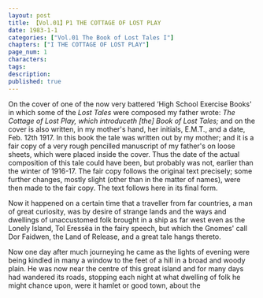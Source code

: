 ```yaml
---
layout: post
title: 【Vol.01】P1 THE COTTAGE OF LOST PLAY
date: 1983-1-1
categories: ["Vol.01 The Book of Lost Tales I"]
chapters: ["I THE COTTAGE OF LOST PLAY"]
page_num: 1
characters: 
tags: 
description: 
published: true
---
```


On the cover of one of the now very battered ‘High School Exercise Books' in which some of the <I>Lost Tales </I>were composed my father wrote: <I>The Cottage of Lost Play, which introduceth [the] Book of Lost Tales; </I>and on the cover is also written, in my mother's hand, her initials, E.M.T., and a date, Feb. 12th 1917. In this book the tale was written out by my mother; and it is a fair copy of a very rough pencilled manuscript of my father's on loose sheets, which were placed inside the cover. Thus the date of the actual composition of this tale could have been, but probably was not, earlier than the winter of 1916-17. The fair copy follows the original text precisely; some further changes, mostly slight (other than in the matter of names), were then made to the fair copy. The text follows here in its final form.

Now it happened on a certain time that a traveller from far countries, a man of great curiosity, was by desire of strange lands and the ways and dwellings of unaccustomed folk brought in a ship as far west even as the Lonely Island, Tol Eressëa in the fairy speech, but which the Gnomes' call Dor Faidwen, the Land of Release, and a great tale hangs thereto.

Now one day after much journeying he came as the lights of evening were being kindled in many a window to the feet of a hill in a broad and woody plain. He was now near the centre of this great island and for many days had wandered its roads, stopping each night at what dwelling of folk he might chance upon, were it hamlet or good town, about the
